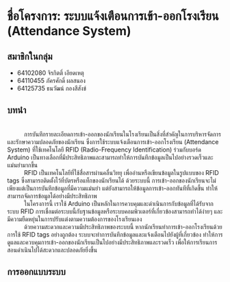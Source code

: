 # ชื่อโครงการ: ระบบแจ้งเตือนการเข้า-ออกโรงเรียน (Attendance System)
## สมาชิกในกลุ่ม
- 64102080 จิรกิตติ์ เอียดเหตุ 
- 64110455 ภัครศักดิ์ ผลสนอง 
- 64125735 ธนวัฒน์ กองสีสังข์
## บทนำ
<br>&nbsp;&nbsp;&nbsp;&nbsp;&nbsp;&nbsp;&nbsp;&nbsp;&nbsp;&nbsp;การบันทึกรายละเอียดการเข้า-ออกของนักเรียนในโรงเรียนเป็นสิ่งที่สำคัญในการบริหารจัดการและรักษาความปลอดภัยของนักเรียน ซึ่งการใช้ระบบแจ้งเตือนการเข้า-ออกโรงเรียน (Attendance System) ที่ใช้เทคโนโลยี RFID (Radio-Frequency Identification) ร่วมกับบอร์ด Arduino เป็นทางเลือกที่มีประสิทธิภาพและสามารถทำให้การบันทึกข้อมูลเป็นไปอย่างรวดเร็วและแม่นยำมากขึ้น
<br>&nbsp;&nbsp;&nbsp;&nbsp;&nbsp;&nbsp;&nbsp;&nbsp;&nbsp;&nbsp;RFID เป็นเทคโนโลยีที่ใช้สื่อสารผ่านคลื่นวิทยุ เพื่ออ่านหรือเขียนข้อมูลในรูปแบบของ RFID tags ซึ่งสามารถติดตั้งไว้ที่บัตรหรือแท็กของนักเรียนได้ ด้วยระบบนี้ การเข้า-ออกของนักเรียนจะไม่เพียงแต่เป็นการบันทึกข้อมูลที่มีความแม่นยำ แต่ยังสามารถให้ข้อมูลการเข้า-ออกทันทีที่เกิดขึ้น ทำให้สามารถจัดการข้อมูลได้อย่างมีประสิทธิภาพ
<br>&nbsp;&nbsp;&nbsp;&nbsp;&nbsp;&nbsp;&nbsp;&nbsp;&nbsp;&nbsp;ในโครงการนี้ เราใช้ Arduino เป็นหลักในการควบคุมและดำเนินการกับข้อมูลที่ได้รับจากระบบ RFID การเชื่อมต่อระบบนี้กับฐานข้อมูลหรือระบบคอมพิวเตอร์ที่เกี่ยวข้องสามารถทำได้ง่ายๆ และมีความยืดหยุ่นในการปรับแต่งตามความต้องการของโรงเรียนเอง
<br>&nbsp;&nbsp;&nbsp;&nbsp;&nbsp;&nbsp;&nbsp;&nbsp;&nbsp;&nbsp;ด้วยความสะดวกและความมีประสิทธิภาพของระบบนี้ หากนักเรียนทำการเข้า-ออกโรงเรียนด้วยการใช้ RFID tags อย่างถูกต้อง ระบบจะทำการบันทึกข้อมูลและแจ้งเตือนไปยังผู้ที่เกี่ยวข้อง ทำให้การดูแลและควบคุมการเข้า-ออกของนักเรียนเป็นไปอย่างมีประสิทธิภาพและรวดเร็ว เพื่อให้การเรียนการสอนดำเนินไปได้สะดวกและปลอดภัยยิ่งขึ้น
## การออกแบบระบบ
